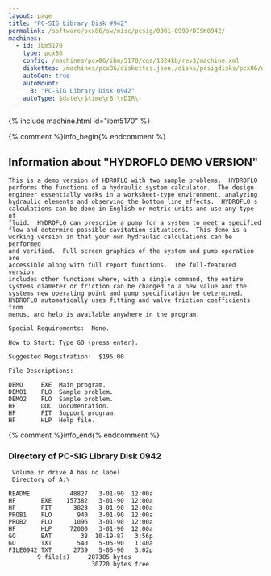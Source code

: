 ```yaml
---
layout: page
title: "PC-SIG Library Disk #942"
permalink: /software/pcx86/sw/misc/pcsig/0001-0999/DISK0942/
machines:
  - id: ibm5170
    type: pcx86
    config: /machines/pcx86/ibm/5170/cga/1024kb/rev3/machine.xml
    diskettes: /machines/pcx86/diskettes.json,/disks/pcsigdisks/pcx86/diskettes.json
    autoGen: true
    autoMount:
      B: "PC-SIG Library Disk 0942"
    autoType: $date\r$time\rB:\rDIR\r
---
```


{% include machine.html id="ibm5170" %}

{% comment %}info_begin{% endcomment %}

## Information about "HYDROFLO DEMO VERSION"

    This is a demo version of HDROFLO with two sample problems.  HYDROFLO
    performs the functions of a hydraulic system calculator.  The design
    engineer essentially works in a worksheet-type environment, analyzing
    hydraulic elements and observing the bottom line effects.  HYDROFLO's
    calculations can be done in English or metric units and use any type of
    fluid.  HYDROFLO can prescribe a pump for a system to meet a specified
    flow and determine possible cavitation situations.  This demo is a
    working version in that your own hydraulic calculations can be performed
    and verified.  Full screen graphics of the system and pump operation are
    accessible along with full report functions.  The full-featured version
    includes other functions where, with a single command, the entire
    systems diameter or friction can be changed to a new value and the
    systems new operating point and pump specification be determined.
    HYDROFLO automatically uses fitting and valve friction coefficients from
    menus, and help is available anywhere in the program.
    
    Special Requirements:  None.
    
    How to Start: Type GO (press enter).
    
    Suggested Registration:  $195.00
    
    File Descriptions:
    
    DEMO     EXE  Main program.
    DEMO1    FLO  Sample problem.
    DEMO2    FLO  Sample problem.
    HF       DOC  Documentation.
    HF       FIT  Support program.
    HF       HLP  Help file.
{% comment %}info_end{% endcomment %}


### Directory of PC-SIG Library Disk 0942

     Volume in drive A has no label
     Directory of A:\

    README           48827   3-01-90  12:00a
    HF       EXE    157382   3-01-90  12:00a
    HF       FIT      3823   3-01-90  12:00a
    PROB1    FLO       940   3-01-90  12:00a
    PROB2    FLO      1096   3-01-90  12:00a
    HF       HLP     72000   3-01-90  12:00a
    GO       BAT        38  10-19-87   3:56p
    GO       TXT       540   5-05-90   1:40a
    FILE0942 TXT      2739   5-05-90   3:02p
            9 file(s)     287385 bytes
                           30720 bytes free
